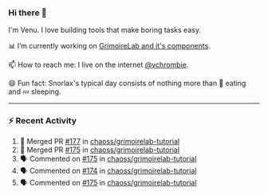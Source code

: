 ### Hi there 👋

I'm Venu. I love building tools that make boring tasks easy.

📊 I’m currently working on [GrimoireLab and it's components](https://chaoss.github.io/grimoirelab).

📫 How to reach me: I live on the internet [@vchrombie](https://www.google.co.in/search?q=vchrombie).

😄 Fun fact: Snorlax's typical day consists of nothing more than :doughnut: eating and :zzz: sleeping.

---

### :zap: Recent Activity

<!--START_SECTION:activity-->
1. 🎉 Merged PR [#177](https://github.com/chaoss/grimoirelab-tutorial/pull/177) in [chaoss/grimoirelab-tutorial](https://github.com/chaoss/grimoirelab-tutorial)
2. 🎉 Merged PR [#175](https://github.com/chaoss/grimoirelab-tutorial/pull/175) in [chaoss/grimoirelab-tutorial](https://github.com/chaoss/grimoirelab-tutorial)
3. 🗣 Commented on [#175](https://github.com/chaoss/grimoirelab-tutorial/issues/175) in [chaoss/grimoirelab-tutorial](https://github.com/chaoss/grimoirelab-tutorial)
4. 🗣 Commented on [#174](https://github.com/chaoss/grimoirelab-tutorial/issues/174) in [chaoss/grimoirelab-tutorial](https://github.com/chaoss/grimoirelab-tutorial)
5. 🗣 Commented on [#175](https://github.com/chaoss/grimoirelab-tutorial/issues/175) in [chaoss/grimoirelab-tutorial](https://github.com/chaoss/grimoirelab-tutorial)
<!--END_SECTION:activity-->

<!--
**vchrombie/vchrombie** is a ✨ _special_ ✨ repository because its `README.md` (this file) appears on your GitHub profile.

Here are some ideas to get you started:

- 🔭 I’m currently working on ...
- 🌱 I’m currently learning ...
- 👯 I’m looking to collaborate on ...
- 🤔 I’m looking for help with ...
- 💬 Ask me about ...
- 📫 How to reach me: ...
- 😄 Pronouns: ...
- ⚡ Fun fact: ...
-->
